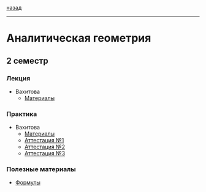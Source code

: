 [назад](../README.md)
***
# Аналитическая геометрия
## 2 семестр
### Лекция
+ Вахитова
  + [Материалы](https://drive.google.com/drive/folders/1JuXVZJV_bgoRYNMWKBhPIh9tFTQrh68D?usp=sharing)

### Практика
+ Вахитова
  + [Материалы](https://drive.google.com/drive/folders/19I4iJFQKfN31Hhr8SMUMUhvTg1idk98S?usp=sharing) 
  + [Аттестация №1](angem-att-1-fact.md)
  + [Аттестация №2](angem-att-2-fact.md)
  + [Аттестация №3](angem-att-3-fact.md)

### Полезные материалы
+ [Формулы](angem-formulae.md)
